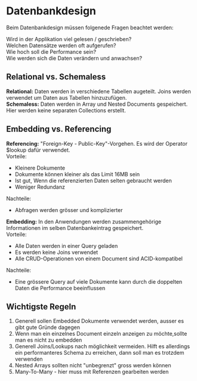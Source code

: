 # Datenbankdesign
Beim Datenbankdesign müssen folgenede Fragen beachtet werden:  

Wird in der Applikation viel gelesen / geschrieben?    
Welchen Datensätze werden oft aufgerufen?  
Wie hoch soll die Performance sein?  
Wie werden sich die Daten verändern und anwachsen?

## Relational vs. Schemaless
**Relational:** Daten werden in verschiedene Tabellen augeteilt. Joins werden verwendet um Daten aus Tabellen hinzuzufügen.  
**Schemaless:** Daten werden in Array und Nested Documents gespeichert. Hier werden keine separaten Collections erstellt.  

## Embedding vs. Referencing
**Referencing:** "Foreign-Key - Public-Key"-Vorgehen. Es wird der Operator $lookup dafür verwendet.  
Vorteile:  
- Kleinere Dokumente  
- Dokumente können kleiner als das Limit 16MB sein  
- Ist gut, Wenn die referenzierten Daten selten gebraucht werden  
- Weniger Redundanz  

Nachteile:
- Abfragen werden grösser und komplizierter

**Embedding:** In den Anwendungen werden zusammengehörige Informationen im selben Datenbankeintrag gespeichert.  
Vorteile:  
- Alle Daten werden in einer Query geladen  
- Es werden keine Joins verwendet  
- Alle CRUD-Operationen von einem Document sind ACID-kompatibel  

Nachteile:  
- Eine grössere Query auf viele Dokumente kann durch die doppelten Daten die Performance beeinflussen  

## Wichtigste Regeln
1. Generell sollen Embedded Dokumente verwendet werden, ausser es gibt gute Gründe dagegen  
2. Wenn man ein einzelnes Document einzeln anzeigen zu möchte,sollte man es nicht zu embedden  
3. Generell Joins/Lookups nach möglichkeit vermeiden. Hilft es allerdings ein performanteres Schema zu erreichen, dann soll man es trotzdem verwenden    
4. Nested Arrays sollten nicht "unbegrenzt" gross werden können  
5. Many-To-Many - hier muss mit Referenzen gearbeiten werden  
